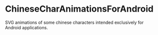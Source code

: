 # ChineseCharAnimationsForAndroid
SVG animations of some chinese characters intended exclusively for Android applications.
